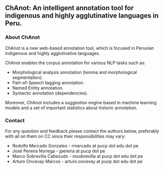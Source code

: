﻿## ChAnot: An intelligent annotation tool for indigenous and highly agglutinative languages in Peru.

### About ChAnot

ChAnot is a new web-based annotation tool, which is focused in Peruvian indigenous and highly agglutinative languages. 

ChAnot enables the corpus annotation for various NLP tasks such as:

* Morphological analysis annotation (lemma and morphological segmentation).
* Part-of-Speech tagging annotation. 
* Named Entity annotation.
* Syntactic annotation (dependencies).

Moreover, ChAnot includes a suggestion engine based in machine learning models and a set of important statistics about historic annotation.

### Contact

For any question and feedback please contact the authors below, preferably with all on them on CC since their responsibilities may vary:

* Rodolfo Mercado Gonzales - rmercado at pucp dot edu dot pe
* José Pereira Noriega - jpereira at pucp dot pe
* Marco Sobrevilla Cabezudo - msobrevilla at pucp dot edu dot pe
* Arturo Oncevay Marcos - arturo.oncevay at pucp dot edu dot pe


